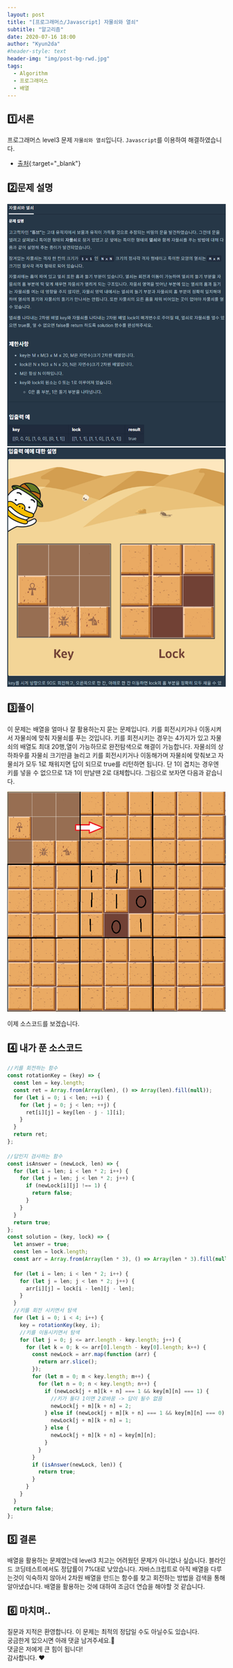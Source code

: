 ```yaml
---
layout: post
title: "[프로그래머스/Javascript] 자물쇠와 열쇠"
subtitle: "알고리즘"
date: 2020-07-16 18:00
author: "Kyun2da"
#header-style: text
header-img: "img/post-bg-rwd.jpg"
tags:
  - Algorithm
  - 프로그래머스
  - 배열
---
```


## 1️⃣서론

프로그래머스 level3 문제 `자물쇠와 열쇠`입니다.
`Javascript`를 이용하여 해결하였습니다.

- [출처](https://programmers.co.kr/learn/courses/30/lessons/60059){:target="\_blank"}

## 2️⃣문제 설명

![자물쇠와열쇠](/img/algorithm/lockandKey1.png)
![자물쇠와열쇠](/img/algorithm/lockandKey2.png)

## 3️⃣풀이

이 문제는 배열을 얼마나 잘 활용하는지 묻는 문제입니다. 키를 회전시키거나 이동시켜서 자물쇠에 맞춰 자물쇠를 푸는 것입니다. 키를 회전시키는 경우는 4가지가 있고 자물쇠의 배열도 최대 20행,열이 가능하므로 완전탐색으로 해결이 가능합니다. 자물쇠의 상하좌우를 자물쇠 크기만큼 늘리고 키를 회전시키거나 이동해가며 자물쇠에 맞춰보고 자물쇠가 모두 1로 채워지면 답이 되므로 true를 리턴하면 됩니다. 단 1이 겹치는 경우엔 키를 넣을 수 없으므로 1과 1이 만날땐 2로 대체합니다. 그림으로 보자면 다음과 같습니다.

![자물쇠와열쇠](/img/algorithm/lockandKey3.png)

이제 소스코드를 보겠습니다.

## 4️⃣ 내가 푼 소스코드

```js
//키를 회전하는 함수
const rotationKey = (key) => {
  const len = key.length;
  const ret = Array.from(Array(len), () => Array(len).fill(null));
  for (let i = 0; i < len; ++i) {
    for (let j = 0; j < len; ++j) {
      ret[i][j] = key[len - j - 1][i];
    }
  }
  return ret;
};

//답인지 검사하는 함수
const isAnswer = (newLock, len) => {
  for (let i = len; i < len * 2; i++) {
    for (let j = len; j < len * 2; j++) {
      if (newLock[i][j] !== 1) {
        return false;
      }
    }
  }
  return true;
};
const solution = (key, lock) => {
  let answer = true;
  const len = lock.length;
  const arr = Array.from(Array(len * 3), () => Array(len * 3).fill(null));

  for (let i = len; i < len * 2; i++) {
    for (let j = len; j < len * 2; j++) {
      arr[i][j] = lock[i - len][j - len];
    }
  }
  //키를 회전 시키면서 탐색
  for (let i = 0; i < 4; i++) {
    key = rotationKey(key, i);
    //키를 이동시키면서 탐색
    for (let j = 0; j <= arr.length - key.length; j++) {
      for (let k = 0; k <= arr[0].length - key[0].length; k++) {
        const newLock = arr.map(function (arr) {
          return arr.slice();
        });
        for (let m = 0; m < key.length; m++) {
          for (let n = 0; n < key.length; n++) {
            if (newLock[j + m][k + n] === 1 && key[m][n] === 1) {
              //키가 둘다 1이면 2로바꿈 -> 답이 될수 없음
              newLock[j + m][k + n] = 2;
            } else if (newLock[j + m][k + n] === 1 && key[m][n] === 0) {
              newLock[j + m][k + n] = 1;
            } else {
              newLock[j + m][k + n] = key[m][n];
            }
          }
        }
        if (isAnswer(newLock, len)) {
          return true;
        }
      }
    }
  }
  return false;
};
```

## 5️⃣ 결론

배열을 활용하는 문제였는데 level3 치고는 어려웠던 문제가 아니었나 싶습니다. 블라인드 코딩테스트에서도 정답률이 7%대로 낮았습니다. 자바스크립트로 아직 배열을 다루는것이 익숙하지 않아서 2차원 배열을 만드는 함수를 찾고 회전하는 방법을 검색을 통해 알아냈습니다. 배열을 활용하는 것에 대하여 조금더 연습을 해야할 것 같습니다.

## 6️⃣ 마치며..

질문과 지적은 환영합니다. 이 문제는 최적의 정답일 수도 아닐수도 있습니다.  
궁금한게 있으시면 아래 댓글 남겨주세요.🙏  
댓글은 저에게 큰 힘이 됩니다!  
감사합니다. ❤️
